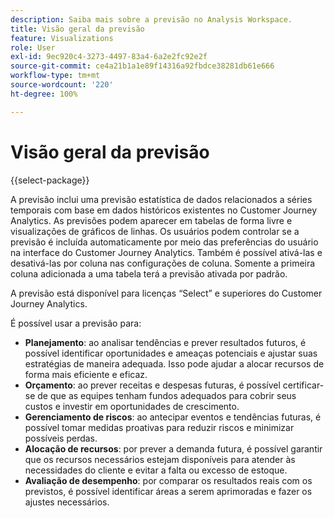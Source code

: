 ```yaml
---
description: Saiba mais sobre a previsão no Analysis Workspace.
title: Visão geral da previsão
feature: Visualizations
role: User
exl-id: 9ec920c4-3273-4497-83a4-6a2e2fc92e2f
source-git-commit: ce4a21b1a1e89f14316a92fbdce38281db61e666
workflow-type: tm+mt
source-wordcount: '220'
ht-degree: 100%

---
```


# Visão geral da previsão

{{select-package}}

A previsão inclui uma previsão estatística de dados relacionados a séries temporais com base em dados históricos existentes no Customer Journey Analytics. As previsões podem aparecer em tabelas de forma livre e visualizações de gráficos de linhas. Os usuários podem controlar se a previsão é incluída automaticamente por meio das preferências do usuário na interface do Customer Journey Analytics. Também é possível ativá-las e desativá-las por coluna nas configurações de coluna. Somente a primeira coluna adicionada a uma tabela terá a previsão ativada por padrão.

A previsão está disponível para licenças “Select” e superiores do Customer Journey Analytics.

É possível usar a previsão para:

* **Planejamento**: ao analisar tendências e prever resultados futuros, é possível identificar oportunidades e ameaças potenciais e ajustar suas estratégias de maneira adequada. Isso pode ajudar a alocar recursos de forma mais eficiente e eficaz.
* **Orçamento**: ao prever receitas e despesas futuras, é possível certificar-se de que as equipes tenham fundos adequados para cobrir seus custos e investir em oportunidades de crescimento.
* **Gerenciamento de riscos**: ao antecipar eventos e tendências futuras, é possível tomar medidas proativas para reduzir riscos e minimizar possíveis perdas.
* **Alocação de recursos**: por prever a demanda futura, é possível garantir que os recursos necessários estejam disponíveis para atender às necessidades do cliente e evitar a falta ou excesso de estoque.
* **Avaliação de desempenho**: por comparar os resultados reais com os previstos, é possível identificar áreas a serem aprimoradas e fazer os ajustes necessários.
